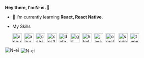 **Hey there, I'm N-ei. 👋** <br>
- 🌱 I’m currently learning **React, React Native**.

- My Skills
    <p>
      <img src="https://devicons.github.io/devicon/devicon.git/icons/angularjs/angularjs-original.svg" alt="angularjs" width="30" height="30"/>&nbsp;
      <img src="https://www.vectorlogo.zone/logos/microsoft_azure/microsoft_azure-icon.svg" alt="azure" width="30" height="30"/>&nbsp;
      <img src="https://devicons.github.io/devicon/devicon.git/icons/csharp/csharp-original.svg" alt="csharp" width="30" height="30"/>&nbsp;
      <img src="https://devicons.github.io/devicon/devicon.git/icons/css3/css3-original-wordmark.svg" alt="css3" width="30" height="30"/>&nbsp;
      <img src="https://devicons.github.io/devicon/devicon.git/icons/dot-net/dot-net-original-wordmark.svg" alt="dotnet" width="30" height="30"/>&nbsp;
      <img src="https://www.vectorlogo.zone/logos/git-scm/git-scm-icon.svg" alt="git" width="30" height="30"/>&nbsp;
      <img src="https://devicons.github.io/devicon/devicon.git/icons/html5/html5-original-wordmark.svg" alt="html5" width="30" height="30"/>&nbsp;
      <img src="https://devicons.github.io/devicon/devicon.git/icons/java/java-original-wordmark.svg" alt="java" width="30" height="30"/>&nbsp;
      <img src="https://devicons.github.io/devicon/devicon.git/icons/oracle/oracle-original.svg" alt="oracle" width="30" height="30"/>&nbsp;&nbsp;
      <img src="https://www.vectorlogo.zone/logos/springio/springio-icon.svg" alt="spring" width="30" height="30"/>&nbsp;
      <img src="https://devicons.github.io/devicon/devicon.git/icons/typescript/typescript-original.svg" alt="typescript" width="30" height="30"/>
    </p>

<p><img align="left" src="https://github-readme-stats.vercel.app/api/top-langs/?username=N-ei&layout=compact&hide=html" alt="N-ei" /></p>

<p>&nbsp;<img align="center" src="https://github-readme-stats.vercel.app/api?username=N-ei&show_icons=true" alt="N-ei" /></p>

